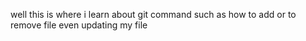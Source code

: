 well this is where i learn about git command such as how to add or to remove file even updating my file
